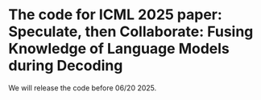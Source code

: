 # The code for ICML 2025 paper: Speculate, then Collaborate: Fusing Knowledge of Language Models during Decoding

We will release the code before 06/20 2025.
